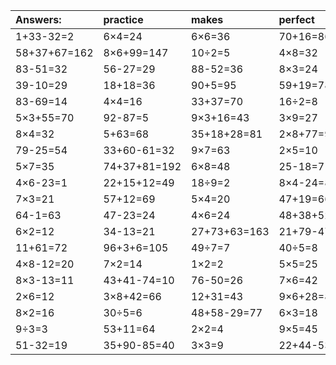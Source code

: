| Answers: | practice | makes | perfect | ! |
| :--- | :--- | :--- | :--- | :--- |
| 1+33-32=2 | 6×4=24 | 6×6=36 | 70+16=86 | 37+25=62 | 
| 58+37+67=162 | 8×6+99=147 | 10÷2=5 | 4×8=32 | 9×6=54 | 
| 83-51=32 | 56-27=29 | 88-52=36 | 8×3=24 | 1+34=35 | 
| 39-10=29 | 18+18=36 | 90+5=95 | 59+19=78 | 3×4=12 | 
| 83-69=14 | 4×4=16 | 33+37=70 | 16÷2=8 | 5×2=10 | 
| 5×3+55=70 | 92-87=5 | 9×3+16=43 | 3×9=27 | 11+78=89 | 
| 8×4=32 | 5+63=68 | 35+18+28=81 | 2×8+77=93 | 48+1=49 | 
| 79-25=54 | 33+60-61=32 | 9×7=63 | 2×5=10 | 61+57+48=166 | 
| 5×7=35 | 74+37+81=192 | 6×8=48 | 25-18=7 | 52+55+96=203 | 
| 4×6-23=1 | 22+15+12=49 | 18÷9=2 | 8×4-24=8 | 21+15=36 | 
| 7×3=21 | 57+12=69 | 5×4=20 | 47+19=66 | 56+30=86 | 
| 64-1=63 | 47-23=24 | 4×6=24 | 48+38+52=138 | 19-5=14 | 
| 6×2=12 | 34-13=21 | 27+73+63=163 | 21+79-47=53 | 3×4-12=0 | 
| 11+61=72 | 96+3+6=105 | 49÷7=7 | 40÷5=8 | 21+4-4=21 | 
| 4×8-12=20 | 7×2=14 | 1×2=2 | 5×5=25 | 35+9-28=16 | 
| 8×3-13=11 | 43+41-74=10 | 76-50=26 | 7×6=42 | 20+96+83=199 | 
| 2×6=12 | 3×8+42=66 | 12+31=43 | 9×6+28=82 | 48÷6=8 | 
| 8×2=16 | 30÷5=6 | 48+58-29=77 | 6×3=18 | 86-68=18 | 
| 9÷3=3 | 53+11=64 | 2×2=4 | 9×5=45 | 5×6=30 | 
| 51-32=19 | 35+90-85=40 | 3×3=9 | 22+44-53=13 | 4×9=36 | 
